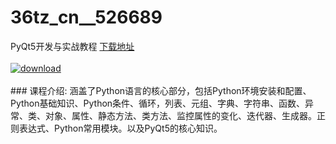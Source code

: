 # 36tz_cn__526689
PyQt5开发与实战教程
[下载地址](http://www.36tz.cn/article/526689 "下载地址")
<br/></br>[![download](http://36tz.cn/muke_img/2019_08_1-111-300x150.png "下载地址")](http://www.36tz.cn/article/526689 "下载地址")
<br/></br>### 课程介绍:
涵盖了Python语言的核心部分，包括Python环境安装和配置、Python基础知识、Python条件、循环，列表、元组、字典、字符串、函数、异常、类、对象、属性、静态方法、类方法、监控属性的变化、迭代器、生成器。正则表达式、Python常用模块。以及PyQt5的核心知识。


 
